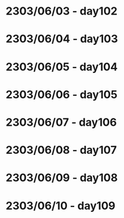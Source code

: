 # 2303/06/03 - day102
# 2303/06/04 - day103
# 2303/06/05 - day104
# 2303/06/06 - day105
# 2303/06/07 - day106
# 2303/06/08 - day107
# 2303/06/09 - day108
# 2303/06/10 - day109